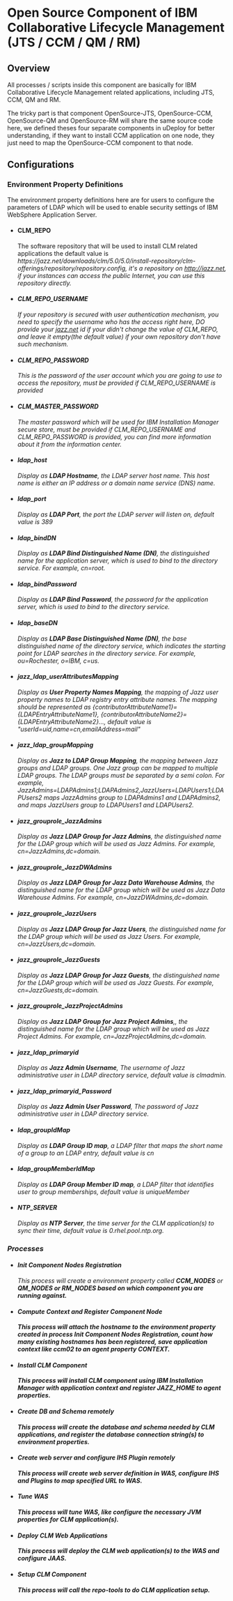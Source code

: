 <h1>Open Source Component of IBM Collaborative Lifecycle Management (JTS / CCM / QM / RM)</h1>

<h2>Overview</h2>
<p>All processes / scripts inside this component are basically for IBM Collaborative Lifecycle Management related applications, including JTS, CCM, QM and RM.</p>
<p>The tricky part is that component OpenSource-JTS, OpenSource-CCM, OpenSource-QM and OpenSource-RM will share the same source code here, we defined theses four separate components in uDeploy for better understanding, if they want to install CCM application on one node, they just need to map the OpenSource-CCM component to that node.</p>

<h2>Configurations</h2>

<h3>Environment Property Definitions</h3>
<p>The environment property definitions here are for users to configure the parameters of LDAP which will be used to enable security settings of IBM WebSphere Application Server.</p>
<ul>
<li>
	<h4>CLM_REPO</h4>
	<p>The software repository that will be used to install CLM related applications the default value is <i>https://jazz.net/downloads/clm/5.0/5.0/install-repository/clm-offerings/repository/repository.config<i>, it's a repository on <a title="jazz.net" href="http://jazz.net">http://jazz.net</a>, if your instances can access the public Internet, you can use this repository directly.</p>
</li>
<li>
	<h4>CLM_REPO_USERNAME</h4>
	<p>If your repository is secured with user authentication mechanism, you need to specify the username who has the access right here, DO provide your <a title="jazz.net" href="http://jazz.net">jazz.net</a> id if your didn't change the value of CLM_REPO, and leave it empty(the default value) if your own repository don't have such mechanism.</p>
</li>
<li>
	<h4>CLM_REPO_PASSWORD</h4>
	<p>This is the password of the user account which you are going to use to access the repository, must be provided if CLM_REPO_USERNAME is provided</p>
</li>
<li>
	<h4>CLM_MASTER_PASSWORD</h4>
	<p>The master password which will be used for IBM Installation Manager secure store, must be provided if CLM_REPO_USERNAME and CLM_REPO_PASSWORD is provided, you can find more information about it from the information center.</p>
</li>
<li>
	<h4>ldap_host</h4>
	Display as <strong>LDAP Hostname</strong>, the LDAP server host name. This host name is either an IP address or a domain name service (DNS) name.</p>
</li>
<li>
	<h4>ldap_port</h4>
	<p>Display as <strong>LDAP Port</strong>, the port the LDAP server will listen on, default value is <i>389</i></p>
</li>
<li>
	<h4>ldap_bindDN</h4>
	<p>Display as <strong>LDAP Bind Distinguished Name (DN)</strong>, the distinguished name for the application server, which is used to bind to the directory service. For example, <i>cn=root</i>.</p>
</li>
<li>
	<h4>ldap_bindPassword</h4>
	<p>Display as <strong>LDAP Bind Password</strong>, the password for the application server, which is used to bind to the directory service.</p>
</li>
<li>
	<h4>ldap_baseDN</h4>
	<p>Display as <strong>LDAP Base Distinguished Name (DN)</strong>, the base distinguished name of the directory service, which indicates the starting point for LDAP searches in the directory service. For example, <i>ou=Rochester, o=IBM, c=us</i>.</p>
</li>
<li>
	<h4>jazz_ldap_userAttributesMapping</h4>
	<p>Display as <strong>User Property Names Mapping</strong>, the mapping of Jazz user property names to LDAP registry entry attribute names. The mapping should be represented as {contributorAttributeName1}={LDAPEntryAttributeName1}, {contributorAttributeName2}={LDAPEntryAttributeName2}..., default value is <i>"userId=uid,name=cn,emailAddress=mail"</i></p>
</li>
<li>
	<h4>jazz_ldap_groupMapping</h4>
	<p>Display as <strong>Jazz to LDAP Group Mapping</strong>, the mapping between Jazz groups and LDAP groups. One Jazz group can be mapped to multiple LDAP groups. The LDAP groups must be separated by a semi colon. For example, <i>JazzAdmins=LDAPAdmins1;LDAPAdmins2,JazzUsers=LDAPUsers1;LDAPUsers2</i> maps JazzAdmins group to LDAPAdmins1 and LDAPAdmins2, and maps JazzUsers group to LDAPUsers1 and LDAPUsers2.</p>
</li>
<li>
	<h4>jazz_grouprole_JazzAdmins</h4>
	<p>Display as <strong>Jazz LDAP Group for Jazz Admins</strong>, the distinguished name for the LDAP group which will be used as Jazz Admins. For example, <i>cn=JazzAdmins,dc=domain</i>.</p>
</li>
<li>
	<h4>jazz_grouprole_JazzDWAdmins</h4>
	<p>Display as <strong>Jazz LDAP Group for Jazz Data Warehouse Admins</strong>, the distinguished name for the LDAP group which will be used as Jazz Data Warehouse Admins. For example, <i>cn=JazzDWAdmins,dc=domain</i>.</p>
</li>
<li>
	<h4>jazz_grouprole_JazzUsers</h4>
	<p>Display as <strong>Jazz LDAP Group for Jazz Users</strong>, the distinguished name for the LDAP group which will be used as Jazz Users. For example, <i>cn=JazzUsers,dc=domain</i>.</p>
</li>
<li>
	<h4>jazz_grouprole_JazzGuests</h4>
	<p>Display as <strong>Jazz LDAP Group for Jazz Guests</strong>, the distinguished name for the LDAP group which will be used as Jazz Guests. For example, <i>cn=JazzGuests,dc=domain</i>.</p>
</li>
<li>
	<h4>jazz_grouprole_JazzProjectAdmins</h4>
	<p>Display as <strong>Jazz LDAP Group for Jazz Project Admins</strong>,, the distinguished name for the LDAP group which will be used as Jazz Project Admins. For example, <i>cn=JazzProjectAdmins,dc=domain</i>.</p>
</li>
<li>
	<h4>jazz_ldap_primaryid</h4>
	<p>Display as <strong>Jazz Admin Username</strong>, The username of Jazz administrative user in LDAP directory service, default value is <i>clmadmin</i>.</p>
</li>
<li>
	<h4>jazz_ldap_primaryid_Password</h4>
	<p>Display as <strong>Jazz Admin User Password</strong>, The password of Jazz administrative user in LDAP directory service.</p>
</li>
<li>
	<h4>ldap_groupIdMap</h4>
	<p>Display as <strong>LDAP Group ID map</strong>, a LDAP filter that maps the short name of a group to an LDAP entry, default value is <i>cn</i></p>
</li>
<li>
	<h4>ldap_groupMemberIdMap</h4>
	<p>Display as <strong>LDAP Group Member ID map</strong>, a LDAP filter that identifies user to group memberships, default value is <i>uniqueMember</i></p>
</li>
<li>
	<h4>NTP_SERVER</h4>
	<p>Display as <strong>NTP Server</strong>, the time server for the CLM application(s) to sync their time, default value is <i>0.rhel.pool.ntp.org</i>.</p>
</li>
</ul>

<h3>Processes</h3>
<ul>
<li>
	<h4>Init Component Nodes Registration</h4>
	<p>This process will create a environment property called <strong>CCM_NODES</strong> or <strong>QM_NODES<strong/> or <strong>RM_NODES</strong> based on which component you are running against.</p>
</li>
<li>
	<h4>Compute Context and Register Component Node</h4>
	<p>This process will attach the hostname to the environment property created in process <strong>Init Component Nodes Registration</strong>, count how many existing hostnames has been registered, save application context like ccm02 to an agent property <i>CONTEXT</i>.</p>
</li>
<li>
	<h4>Install CLM Component</h4>
	<p>This process will install CLM component using IBM Installation Manager with application context and register <strong>JAZZ_HOME</strong> to agent properties.</p>
</li>
<li>
	<h4>Create DB and Schema remotely</h4>
	<p>This process will create the database and schema needed by CLM applications, and register the database connection string(s) to environment properties.</p>
</li>
<li>
	<h4>Create web server and configure IHS Plugin remotely</h4>
	<p>This process will create web server definition in WAS, configure IHS and Plugins to map specified URL to WAS.</p>
</li>
<li>
	<h4>Tune WAS</h4>
	<p>This process will tune WAS, like configure the necessary JVM properties for CLM application(s).</p>
</li>
<li>
	<h4>Deploy CLM Web Applications</h4>
	<p>This process will deploy the CLM web application(s) to the WAS and configure JAAS.</p>
</li>
<li>
	<h4>Setup CLM Component</h4>
	<p>This process will call the repo-tools to do CLM application setup.</p>
</li>
</ul>
